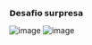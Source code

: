 **𝗗𝗲𝘀𝗮𝗳𝗶𝗼 𝘀𝘂𝗿𝗽𝗿𝗲𝘀𝗮**

![image](https://github.com/user-attachments/assets/4466befd-4740-49b0-ba55-097f9c975d61)
![image](https://github.com/user-attachments/assets/2c147aee-f1c1-45c1-a579-7886d7fa9437)
